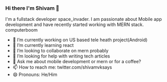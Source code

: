 ### Hi there I'm Shivam 👋

I'm a fullstack developer space_invader. I am passionate about Mobile app development and have recently started working with MERN stack. computerboom 

- 🔭 I’m currently working on US based tele heath project(Android)
- 🌱 I’m currently learning react
- 👯 I’m looking to collaborate on mern probably
- 🤔 I’m looking for help with writing tech articles
- 💬 Ask me about mobile development or mern or for a coffee?
- 📫 How to reach me: twitter.com/shivamvksays
- 😄 Pronouns: He/Him
